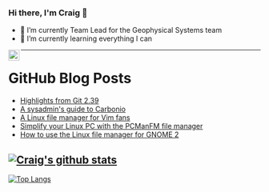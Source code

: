 ### Hi there, I'm Craig 👋

<!--
**CraigTeelFugro/CraigTeelFugro** is a ✨ _special_ ✨ repository because its `README.md` (this file) appears on your GitHub profile.

Here are some ideas to get you started:
-->

- 🔭 I’m currently Team Lead for the Geophysical Systems team
- 🌱 I’m currently learning everything I can

[<img align="left" alt="Craig Teel | LinkedIn" width="22px" src="https://cdn.jsdelivr.net/npm/simple-icons@v3/icons/linkedin.svg" />][linkedin]

---

# GitHub Blog Posts

<!-- BLOG-POST-LIST:START -->
- [Highlights from Git 2.39](https://github.blog/2022-12-12-highlights-from-git-2-39/)
- [A sysadmin&#39;s guide to Carbonio](https://opensource.com/article/22/12/carbonio-community-edition-sysadmin)
- [A Linux file manager for Vim fans](https://opensource.com/article/22/12/linux-file-manager-ranger)
- [Simplify your Linux PC with the PCManFM file manager](https://opensource.com/article/22/12/linux-file-manager-pcmanfm)
- [How to use the Linux file manager for GNOME 2](https://opensource.com/article/22/12/linux-file-manager-caja)
<!-- BLOG-POST-LIST:END -->

## [![Craig's github stats](https://github-readme-stats.vercel.app/api?username=craigteelfugro&show_icons=true&theme=radical)](https://github.com/anuraghazra/github-readme-stats)


[linkedin]: https://linkedin.com/in/craig-teel-b8786771
[![Top Langs](https://github-readme-stats.vercel.app/api/top-langs/?username=craigteelfugro&layout=compact)](https://github.com/anuraghazra/github-readme-stats)
